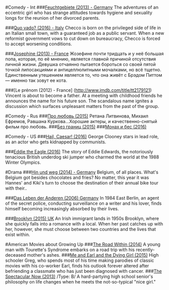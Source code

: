 #Comedy - Int
###[Feuchtgebiete (2013) - Germany](http://www.imdb.com/title/tt2524674/)
The adventures of an eccentric girl who has strange attitudes towards hygiene and sexuality longs for the reunion of her divorced parents.

###[Quo vado? (2016) - Italy](http://www.imdb.com/title/tt5290524/)
Checco is born on the privileged side of life in an Italian small town, with a guaranteed job as a public servant. When a new reformist government vows to cut down on bureaucracy, Checco is forced to accept worsening conditions.

###[Josephine (2013) - France](http://www.imdb.com/title/tt2430044/)
Жозефине почти тридцать и у неё большая попа, которая, по её мнению, является главной причиной отсутствия личной жизни. Девушка отчаянно пытается бороться со своей пятой точкой липосакциями и антицеллюлитными мочалками, но всё тщетно. Единственным утешением является то, что она живёт с Брэдом Питтом — именно так зовут ее кота. 

###[Le prénom (2012) - France] (http://www.imdb.com/title/tt2179121)
Vincent is about to become a father. At a meeting with childhood friends he announces the name for his future son. The scandalous name ignites a discussion which surfaces unpleasant matters from the past of the group.


#Comedy - Rus
###[Про любовь (2015)](http://www.imdb.com/title/tt4765604)
Ретана Литвинова, Михаил Ефремов, Равшана Куркова...Хорошие актеры, и качественно-снятый фильм про любовь. 
###[Без границ (2015)](http://www.imdb.com/title/tt5112966/)
###[Монах и бес (2016)](https://www.kinopoisk.ru/film/742184/)

#Comedy - US
###[Hail, Caesar! (2016)](http://www.imdb.com/title/tt0475290/)
George Clooney stars in lead role, as an actor who gets kidnapped by communists. 

###[Eddie the Eagle (2016)](http://www.imdb.com/title/tt1083452/)
The story of Eddie Edwards, the notoriously tenacious British underdog ski jumper who charmed the world at the 1988 Winter Olympics.

#Drama
###[Hin und weg (2014) - Germany](http://www.imdb.com/title/tt3273636/)
Belgium, of all places. What's Belgium got besides chocolates and fries? No matter, this year it was Hannes' and Kiki's turn to choose the destination of their annual bike tour with their..

###[Das Leben der Anderen (2006) Germany](http://www.imdb.com/title/tt0405094)
In 1984 East Berlin, an agent of the secret police, conducting surveillance on a writer and his lover, finds himself becoming increasingly absorbed by their lives.

###[Brooklyn (2015) UK](http://www.imdb.com/title/tt2381111/)
An Irish immigrant lands in 1950s Brooklyn, where she quickly falls into a romance with a local. When her past catches up with her, however, she must choose between two countries and the lives that exist within.

#American Movies about Growing Up
###[The Road Within (2014)](http://www.imdb.com/title/tt2962876)
A young man with Tourette's Syndrome embarks on a road trip with his recently-deceased mother's ashes.
###[Me and Earl and the Dying Girl (2015)](http://www.imdb.com/title/tt2582496/)
High schooler Greg, who spends most of his time making parodies of classic movies with his co-worker Earl, finds his outlook forever altered after befriending a classmate who has just been diagnosed with cancer.
###[The Spectacular Now (2013)](http://www.imdb.com/title/tt1714206/) /Type: B/
A hard-partying high school senior's philosophy on life changes when he meets the not-so-typical "nice girl."
